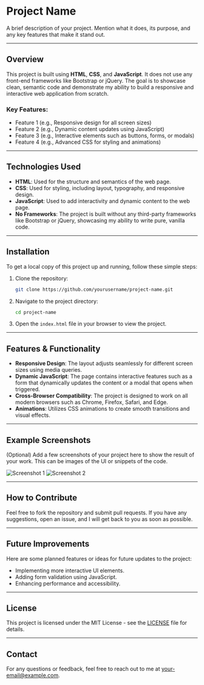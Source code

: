 # Project Name

A brief description of your project. Mention what it does, its purpose, and any key features that make it stand out.

---

## Overview

This project is built using **HTML**, **CSS**, and **JavaScript**. It does not use any front-end frameworks like Bootstrap or jQuery. The goal is to showcase clean, semantic code and demonstrate my ability to build a responsive and interactive web application from scratch.

### Key Features:
- Feature 1 (e.g., Responsive design for all screen sizes)
- Feature 2 (e.g., Dynamic content updates using JavaScript)
- Feature 3 (e.g., Interactive elements such as buttons, forms, or modals)
- Feature 4 (e.g., Advanced CSS for styling and animations)

---

## Technologies Used

- **HTML**: Used for the structure and semantics of the web page.
- **CSS**: Used for styling, including layout, typography, and responsive design.
- **JavaScript**: Used to add interactivity and dynamic content to the web page.
- **No Frameworks**: The project is built without any third-party frameworks like Bootstrap or jQuery, showcasing my ability to write pure, vanilla code.

---

## Installation

To get a local copy of this project up and running, follow these simple steps:

1. Clone the repository:
    ```bash
    git clone https://github.com/yourusername/project-name.git
    ```

2. Navigate to the project directory:
    ```bash
    cd project-name
    ```

3. Open the `index.html` file in your browser to view the project.

---

## Features & Functionality

- **Responsive Design**: The layout adjusts seamlessly for different screen sizes using media queries.
- **Dynamic JavaScript**: The page contains interactive features such as a form that dynamically updates the content or a modal that opens when triggered.
- **Cross-Browser Compatibility**: The project is designed to work on all modern browsers such as Chrome, Firefox, Safari, and Edge.
- **Animations**: Utilizes CSS animations to create smooth transitions and visual effects.

---

## Example Screenshots

(Optional) Add a few screenshots of your project here to show the result of your work. This can be images of the UI or snippets of the code.

![Screenshot 1](images/screenshot1.png)
![Screenshot 2](images/screenshot2.png)

---

## How to Contribute

Feel free to fork the repository and submit pull requests. If you have any suggestions, open an issue, and I will get back to you as soon as possible.

---

## Future Improvements

Here are some planned features or ideas for future updates to the project:

- Implementing more interactive UI elements.
- Adding form validation using JavaScript.
- Enhancing performance and accessibility.

---

## License

This project is licensed under the MIT License - see the [LICENSE](LICENSE) file for details.

---

## Contact

For any questions or feedback, feel free to reach out to me at [your-email@example.com](mailto:your-email@example.com).
